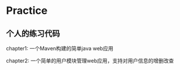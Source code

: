 # Practice
个人的练习代码
----------------
 chapter1: 一个Maven构建的简单java web应用

 chapter2: 一个简单的用户模块管理web应用，支持对用户信息的增删改查
